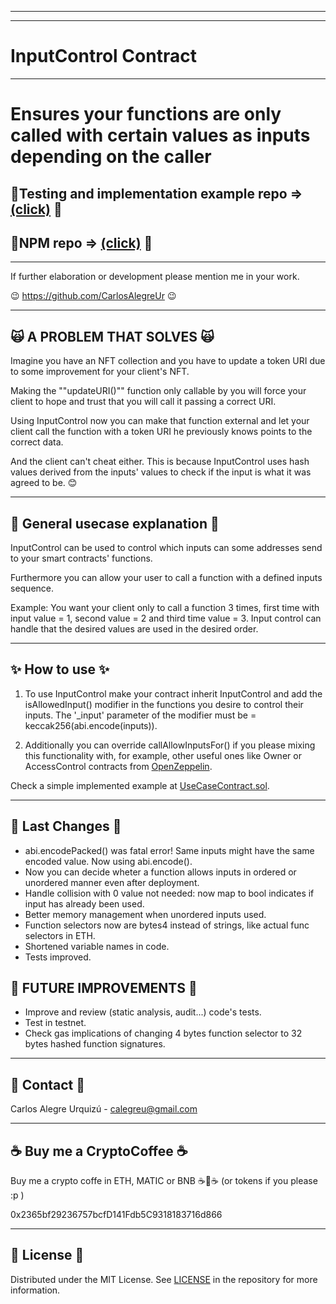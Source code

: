 <hr/>
<hr/>

<a name="readme-top"></a>

# InputControl Contract

<hr/>

# Ensures your functions are only called with certain values as inputs depending on the caller

## 💽Testing and implementation example repo => [(click)](https://github.com/CarlosAlegreUr/InputControl-SmartContract-Testing) 💽

## 💽NPM repo => [(click)](https://www.npmjs.com/package/input-control-contract) 💽

<hr/>

If further elaboration or development please mention me in your work.

😉 https://github.com/CarlosAlegreUr 😉

<hr/>

## 🙀 A PROBLEM THAT SOLVES 🙀

Imagine you have an NFT collection and you have to update a token URI due to some improvement for your
client's NFT.

Making the ""updateURI()"" function only callable by you will force your client to hope and trust that you will call it passing a correct URI.

Using InputControl now you can make that function
external and let your client call the function with a
token URI he previously knows points to the correct
data.

And the client can't cheat either. This is because InputControl
uses hash values derived from the inputs' values to check
if the input is what it was agreed to be.
😊

<hr/>

## 🤖 General usecase explanation 🤖

InputControl can be used to control which inputs can some addresses send to your smart contracts' functions.

Furthermore you can allow your user to call a function with a defined inputs sequence.

Example: You want your client only to call a function 3 times, first time with input value = 1, second value = 2 and third time value = 3. Input control can handle that the desired values are used in the desired order.

<hr/>

## ✨ How to use ✨

1. To use InputControl make your contract inherit InputControl and add the isAllowedInput()
   modifier in the functions you desire to control their inputs. The '\_input' parameter of the
   modifier must be = keccak256(abi.encode(inputs)).

2. Additionally you can override callAllowInputsFor() if you please mixing this functionality with,
   for example, other useful ones like Owner or AccessControl contracts from [OpenZeppelin](https://docs.openzeppelin.com/contracts/4.x/access-control).

Check a simple implemented example at [UseCaseContract.sol](https://github.com/CarlosAlegreUr/InputControl-SmartContract-Testing/blob/main/contracts/UseCaseContract.sol).

<hr/>

## 📰 Last Changes 📰

- abi.encodePacked() was fatal error! Same inputs might have the same encoded value. Now using abi.encode().
- Now you can decide wheter a function allows inputs in ordered or unordered manner even after deployment.
- Handle collision with 0 value not needed: now map to bool indicates if input has already been used.
- Better memory management when unordered inputs used.
- Function selectors now are bytes4 instead of strings, like actual func selectors in ETH.
- Shortened variable names in code.
- Tests improved.

## 🎉 FUTURE IMPROVEMENTS 🎉

- Improve and review (static analysis, audit...) code's tests.
- Test in testnet.
- Check gas implications of changing 4 bytes function selector to 32 bytes hashed function signatures.

<hr/>

<a name="realcase"></a>

## 📨 Contact 📨

Carlos Alegre Urquizú - calegreu@gmail.com

<hr/>

## ☕ Buy me a CryptoCoffee ☕

Buy me a crypto coffe in ETH, MATIC or BNB ☕🧐☕
(or tokens if you please :p )

0x2365bf29236757bcfD141Fdb5C9318183716d866

<hr/>

## 📜 License 📜

Distributed under the MIT License. See [LICENSE](https://github.com/CarlosAlegreUr/InputControl-SmartContract-DesignPattern/blob/main/LICENSE) in the repository for more information.

